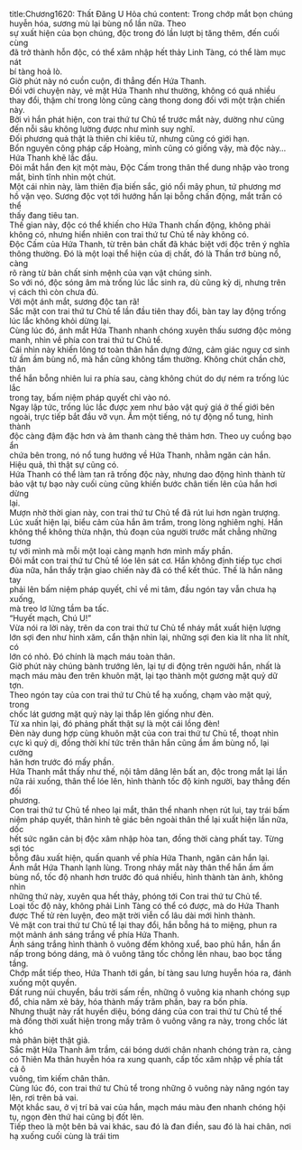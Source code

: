 title:Chương1620: Thất Đăng U Hỏa chú
content:
Trong chớp mắt bọn chúng huyễn hóa, sương mù lại bùng nổ lần nữa. Theo<br>sự xuất hiện của bọn chúng, độc trong đó lần lượt bị tăng thêm, đến cuối cùng<br>đã trở thành hỗn độc, có thể xâm nhập hết thảy Linh Tàng, có thể làm mục nát<br>bí tàng hoả lò.<br>Giờ phút này nó cuồn cuộn, đi thẳng đến Hứa Thanh.<br>Đối với chuyện này, vẻ mặt Hứa Thanh như thường, không có quá nhiều<br>thay đổi, thậm chí trong lòng cũng càng thong dong đối với một trận chiến này.<br>Bởi vì hắn phát hiện, con trai thứ tư Chủ tể trước mắt này, dường như cũng<br>đến nỗi sâu không lường được như mình suy nghĩ.<br>Đối phương quả thật là thiên chi kiêu tử, nhưng cũng có giới hạn.<br>Bổn nguyên công pháp cấp Hoàng, mình cũng có giống vậy, mà độc này…<br>Hứa Thanh khẽ lắc đầu.<br>Đôi mắt hắn đen kịt một màu, Độc Cấm trong thân thể dung nhập vào trong<br>mắt, bình tĩnh nhìn một chút.<br>Một cái nhìn này, làm thiên địa biến sắc, gió nổi mây phun, tứ phương mơ<br>hồ vặn vẹo. Sương độc vọt tới hướng hắn lại bỗng chấn động, mắt trần có thể<br>thấy đang tiêu tan.<br>Thế gian này, độc có thể khiến cho Hứa Thanh chấn động, không phải<br>không có, nhưng hiển nhiên con trai thứ tư Chủ tể này không có.<br>Độc Cấm của Hứa Thanh, từ trên bản chất đã khác biệt với độc trên ý nghĩa<br>thông thường. Đó là một loại thể hiện của dị chất, đó là Thần trớ bùng nổ, càng<br>rõ ràng từ bản chất sinh mệnh của vạn vật chúng sinh.<br>So với nó, độc sóng âm mà trống lúc lắc sinh ra, dù cũng kỳ dị, nhưng trên<br>vị cách thì còn chưa đủ.<br>Với một ánh mắt, sương độc tan rã!<br>Sắc mặt con trai thứ tư Chủ tể lần đầu tiên thay đổi, bàn tay lay động trống<br>lúc lắc không khỏi dừng lại.<br>Cùng lúc đó, ánh mắt Hứa Thanh nhanh chóng xuyên thấu sương độc mỏng<br>manh, nhìn về phía con trai thứ tư Chủ tể.<br>Cái nhìn này khiến lông tơ toàn thân hắn dựng đứng, cảm giác nguy cơ sinh<br>tử ầm ầm bùng nổ, mà hắn cũng không tầm thường. Không chút chần chờ, thân<br>thể hắn bỗng nhiên lui ra phía sau, càng không chút do dự ném ra trống lúc lắc<br>trong tay, bấm niệm pháp quyết chỉ vào nó.<br>Ngay lập tức, trống lúc lắc được xem như bảo vật quý giá ở thế giới bên<br>ngoài, trực tiếp bắt đầu vỡ vụn. Ầm một tiếng, nó tự động nổ tung, hình thành<br>độc càng đậm đặc hơn và âm thanh càng thê thảm hơn. Theo uy cuồng bạo ẩn<br>chứa bên trong, nó nổ tung hướng về Hứa Thanh, nhằm ngăn cản hắn.<br>Hiệu quả, thì thật sự cũng có.<br>Hứa Thanh có thể làm tan rã trống độc này, nhưng dao động hình thành từ<br>bảo vật tự bạo này cuối cùng cũng khiến bước chân tiến lên của hắn hơi dừng<br>lại.<br>Mượn nhờ thời gian này, con trai thứ tư Chủ tể đã rút lui hơn ngàn trượng.<br>Lúc xuất hiện lại, biểu cảm của hắn âm trầm, trong lòng nghiêm nghị. Hắn<br>không thể không thừa nhận, thủ đoạn của người trước mắt chẳng những tương<br>tự với mình mà mỗi một loại càng mạnh hơn mình mấy phần.<br>Đôi mắt con trai thứ tư Chủ tể lóe lên sát cơ. Hắn không định tiếp tục chơi<br>đùa nữa, hắn thấy trận giao chiến này đã có thể kết thúc. Thế là hắn nâng tay<br>phải lên bấm niệm pháp quyết, chỉ về mi tâm, đầu ngón tay vẫn chưa hạ xuống,<br>mà treo lơ lửng tầm ba tấc.<br>“Huyết mạch, Chú U!”<br>Vừa nói ra lời này, trên da con trai thứ tư Chủ tể nháy mắt xuất hiện lượng<br>lớn sợi đen như hình xăm, cẩn thận nhìn lại, những sợi đen kia lít nha lít nhít, có<br>lớn có nhỏ. Đó chính là mạch máu toàn thân.<br>Giờ phút này chúng bành trướng lên, lại tự di động trên người hắn, nhất là<br>mạch máu màu đen trên khuôn mặt, lại tạo thành một gương mặt quỷ dữ tợn.<br>Theo ngón tay của con trai thứ tư Chủ tể hạ xuống, chạm vào mặt quỷ, trong<br>chốc lát gương mặt quỷ này lại thắp lên giống như đèn.<br>Từ xa nhìn lại, đó phảng phất thật sự là một cái lồng đèn!<br>Đèn này dung hợp cùng khuôn mặt của con trai thứ tư Chủ tể, thoạt nhìn<br>cực kì quỷ dị, đồng thời khí tức trên thân hắn cũng ầm ầm bùng nổ, lại cường<br>hãn hơn trước đó mấy phần.<br>Hứa Thanh mắt thấy như thế, nội tâm dâng lên bất an, độc trong mắt lại lần<br>nữa rải xuống, thân thể lóe lên, hình thành tốc độ kinh người, bay thẳng đến đối<br>phương.<br>Con trai thứ tư Chủ tể nheo lại mắt, thân thể nhanh nhẹn rút lui, tay trái bấm<br>niệm pháp quyết, thân hình tê giác bên ngoài thân thể lại xuất hiện lần nữa, dốc<br>hết sức ngăn cản bị độc xâm nhập hòa tan, đồng thời càng phất tay. Từng sợi tóc<br>bỗng đâu xuất hiện, quấn quanh về phía Hứa Thanh, ngăn cản hắn lại.<br>Ánh mắt Hứa Thanh lạnh lùng. Trong nháy mắt này thân thể hắn ầm ầm<br>bùng nổ, tốc độ nhanh hơn trước đó quá nhiều, hình thành tàn ảnh, không nhìn<br>những thứ này, xuyên qua hết thảy, phóng tới Con trai thứ tư Chủ tể.<br>Loại tốc độ này, không phải Linh Tàng có thể có được, mà do Hứa Thanh<br>được Thế tử rèn luyện, đeo mặt trời viễn cổ lâu dài mới hình thành.<br>Vẻ mặt con trai thứ tư Chủ tể lại thay đổi, hắn bỗng há to miệng, phun ra<br>một mảnh ánh sáng trắng về phía Hứa Thanh.<br>Ánh sáng trắng hình thành ô vuông đếm không xuể, bao phủ hắn, hắn ẩn<br>nấp trong bóng dáng, mà ô vuông tăng tốc chồng lên nhau, bao bọc tầng tầng.<br>Chớp mắt tiếp theo, Hứa Thanh tới gần, bí tàng sau lưng huyễn hóa ra, đánh<br>xuống một quyền.<br>Đất rung núi chuyển, bầu trời sấm rền, những ô vuông kia nhanh chóng sụp<br>đổ, chia năm xẻ bảy, hóa thành mấy trăm phần, bay ra bốn phía.<br>Nhưng thuật này rất huyền diệu, bóng dáng của con trai thứ tư Chủ tể thế<br>mà đồng thời xuất hiện trong mấy trăm ô vuông văng ra này, trong chốc lát khó<br>mà phân biệt thật giả.<br>Sắc mặt Hứa Thanh âm trầm, cái bóng dưới chân nhanh chóng tràn ra, càng<br>có Thiên Ma thân huyễn hóa ra xung quanh, cấp tốc xâm nhập về phía tất cả ô<br>vuông, tìm kiếm chân thân.<br>Cùng lúc đó, con trai thứ tư Chủ tể trong những ô vuông này nâng ngón tay<br>lên, rơi trên bả vai.<br>Một khắc sau, ở vị trí bả vai của hắn, mạch máu màu đen nhanh chóng hội<br>tụ, ngọn đèn thứ hai cũng bị đốt lên.<br>Tiếp theo là một bên bả vai khác, sau đó là đan điền, sau đó là hai chân, nơi<br>hạ xuống cuối cùng là trái tim